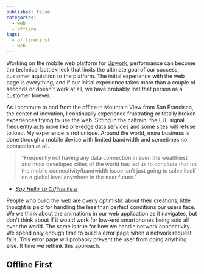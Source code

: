 ```yaml
---
published: false
categories: 
  - web
  - offline
tags: 
  - offlinefirst
  - web
---
```



Working on the mobile web platform for [Upwork](https://www.upwork.com), performance can become the technical bottlekneck that limits the ultimate goal of our success, customer aquisition to the platform. The initial experience with the web page is everything, and if our initial experience takes more than a couple of seconds or doesn't work at all, we have probably lost that person as a customer forever. 

As I commute to and from the office in Mountain View from San Francisco, the center of inovation, I continually experience frustrating or totally broken experiences trying to use the web. Sitting in the caltrain, the LTE signal frequently acts more like pre-edge data services and some sites will refuse to load. My experience is not unique. Around the world, more business is done through a mobile device with limited bandwidth and sometimes no connection at all.

> "Frequently not having any data connection in even the wealthiest and most developed cities of the world has led us to conclude that no, the mobile connectivity/bandwidth issue isn’t just going to solve itself on a global level anywhere in the near future."

- [_Say Hello To Offline First_](http://hood.ie/blog/say-hello-to-offline-first.html)

People who build the web are overly optimistic about their creations, little thought is paid for handling the less than perfect conditions our users face. We we think about the animations in our web application as it navigates, but don't think about if it would work for low-end smartphones being sold all over the world. The same is true for how we handle network connectivity. We spend only enough time to build a error page when a network request fails. This error page will probably prevent the user from doing anything else. It time we rethink this approach.

## Offline First







